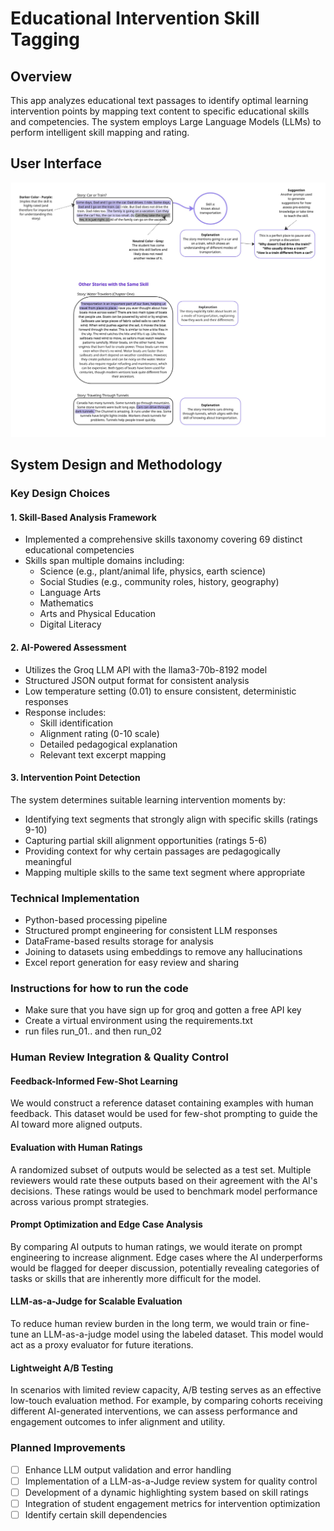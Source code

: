 # Educational Intervention Skill Tagging

## Overview
This app analyzes educational text passages to identify optimal learning intervention points by mapping text content to specific educational skills and competencies. The system employs Large Language Models (LLMs) to perform intelligent skill mapping and rating.

## User Interface
![User Interface Mock](diagrams/user_interface_mock.jpg)

## System Design and Methodology

### Key Design Choices

#### 1. Skill-Based Analysis Framework
- Implemented a comprehensive skills taxonomy covering 69 distinct educational competencies
- Skills span multiple domains including:
  - Science (e.g., plant/animal life, physics, earth science)
  - Social Studies (e.g., community roles, history, geography)
  - Language Arts
  - Mathematics
  - Arts and Physical Education
  - Digital Literacy

#### 2. AI-Powered Assessment
- Utilizes the Groq LLM API with the llama3-70b-8192 model
- Structured JSON output format for consistent analysis
- Low temperature setting (0.01) to ensure consistent, deterministic responses
- Response includes:
  - Skill identification
  - Alignment rating (0-10 scale)
  - Detailed pedagogical explanation
  - Relevant text excerpt mapping

#### 3. Intervention Point Detection
The system determines suitable learning intervention moments by:
- Identifying text segments that strongly align with specific skills (ratings 9-10)
- Capturing partial skill alignment opportunities (ratings 5-6)
- Providing context for why certain passages are pedagogically meaningful
- Mapping multiple skills to the same text segment where appropriate

### Technical Implementation
- Python-based processing pipeline
- Structured prompt engineering for consistent LLM responses
- DataFrame-based results storage for analysis
- Joining to datasets using embeddings to remove any hallucinations
- Excel report generation for easy review and sharing

### Instructions for how to run the code
- Make sure that you have sign up for groq and gotten a free API key 
- Create a virtual environment using the requirements.txt
- run files run_01.. and then run_02


### Human Review Integration & Quality Control

#### Feedback-Informed Few-Shot Learning
We would construct a reference dataset containing examples with human feedback. This dataset would be used for few-shot prompting to guide the AI toward more aligned outputs.

#### Evaluation with Human Ratings
A randomized subset of outputs would be selected as a test set. Multiple reviewers would rate these outputs based on their agreement with the AI's decisions. These ratings would be used to benchmark model performance across various prompt strategies.

#### Prompt Optimization and Edge Case Analysis
By comparing AI outputs to human ratings, we would iterate on prompt engineering to increase alignment. Edge cases where the AI underperforms would be flagged for deeper discussion, potentially revealing categories of tasks or skills that are inherently more difficult for the model.

#### LLM-as-a-Judge for Scalable Evaluation
To reduce human review burden in the long term, we would train or fine-tune an LLM-as-a-judge model using the labeled dataset. This model would act as a proxy evaluator for future iterations.

#### Lightweight A/B Testing
In scenarios with limited review capacity, A/B testing serves as an effective low-touch evaluation method. For example, by comparing cohorts receiving different AI-generated interventions, we can assess performance and engagement outcomes to infer alignment and utility.


### Planned Improvements
- [ ] Enhance LLM output validation and error handling
- [ ] Implementation of a LLM-as-a-Judge review system for quality control
- [ ] Development of a dynamic highlighting system based on skill ratings
- [ ] Integration of student engagement metrics for intervention optimization
- [ ] Identify certain skill dependencies
